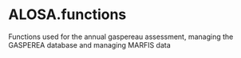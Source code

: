 # ALOSA.functions
Functions used for the annual gaspereau assessment, managing the GASPEREA database and managing MARFIS data
